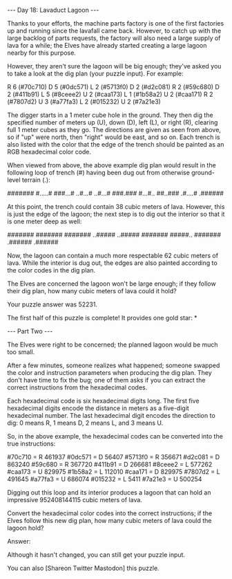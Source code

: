
--- Day 18: Lavaduct Lagoon ---

Thanks to your efforts, the machine parts factory is one of the first factories up and running since the lavafall came back. However, to
catch up with the large backlog of parts requests, the factory will also need a large supply of lava for a while; the Elves have already
started creating a large lagoon nearby for this purpose.

However, they aren't sure the lagoon will be big enough; they've asked you to take a look at the dig plan (your puzzle input). For
example:

R 6 (#70c710)
D 5 (#0dc571)
L 2 (#5713f0)
D 2 (#d2c081)
R 2 (#59c680)
D 2 (#411b91)
L 5 (#8ceee2)
U 2 (#caa173)
L 1 (#1b58a2)
U 2 (#caa171)
R 2 (#7807d2)
U 3 (#a77fa3)
L 2 (#015232)
U 2 (#7a21e3)

The digger starts in a 1 meter cube hole in the ground. They then dig the specified number of meters up (U), down (D), left (L), or
right (R), clearing full 1 meter cubes as they go. The directions are given as seen from above, so if "up" were north, then "right"
would be east, and so on. Each trench is also listed with the color that the edge of the trench should be painted as an RGB hexadecimal
color code.

When viewed from above, the above example dig plan would result in the following loop of trench (#) having been dug out from otherwise
ground-level terrain (.):

#######
#.....#
###...#
..#...#
..#...#
###.###
#...#..
##..###
.#....#
.######

At this point, the trench could contain 38 cubic meters of lava. However, this is just the edge of the lagoon; the next step is to dig
out the interior so that it is one meter deep as well:

#######
#######
#######
..#####
..#####
#######
#####..
#######
.######
.######

Now, the lagoon can contain a much more respectable 62 cubic meters of lava. While the interior is dug out, the edges are also painted
according to the color codes in the dig plan.

The Elves are concerned the lagoon won't be large enough; if they follow their dig plan, how many cubic meters of lava could it hold?

Your puzzle answer was 52231.

The first half of this puzzle is complete! It provides one gold star: *

--- Part Two ---

The Elves were right to be concerned; the planned lagoon would be much too small.

After a few minutes, someone realizes what happened; someone swapped the color and instruction parameters when producing the dig plan.
They don't have time to fix the bug; one of them asks if you can extract the correct instructions from the hexadecimal codes.

Each hexadecimal code is six hexadecimal digits long. The first five hexadecimal digits encode the distance in meters as a five-digit
hexadecimal number. The last hexadecimal digit encodes the direction to dig: 0 means R, 1 means D, 2 means L, and 3 means U.

So, in the above example, the hexadecimal codes can be converted into the true instructions:

#70c710 = R 461937
#0dc571 = D 56407
#5713f0 = R 356671
#d2c081 = D 863240
#59c680 = R 367720
#411b91 = D 266681
#8ceee2 = L 577262
#caa173 = U 829975
#1b58a2 = L 112010
#caa171 = D 829975
#7807d2 = L 491645
#a77fa3 = U 686074
#015232 = L 5411
#7a21e3 = U 500254

Digging out this loop and its interior produces a lagoon that can hold an impressive 952408144115 cubic meters of lava.

Convert the hexadecimal color codes into the correct instructions; if the Elves follow this new dig plan, how many cubic meters of lava
could the lagoon hold?

Answer:

Although it hasn't changed, you can still get your puzzle input.

You can also [Shareon Twitter Mastodon] this puzzle.

